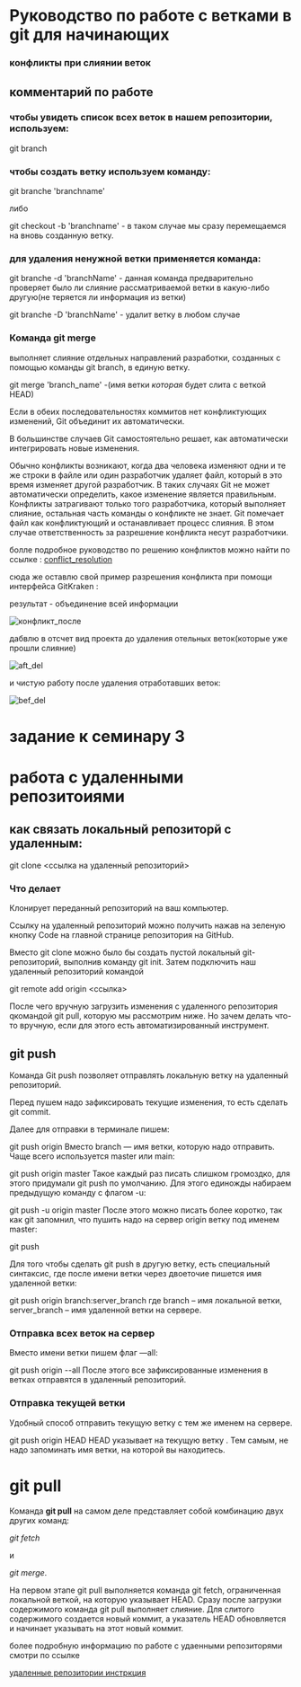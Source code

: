 
# Руководство по работе с ветками в git для начинающих
### конфликты при слиянии веток
## комментарий по работе


### чтобы увидеть список всех веток в нашем репозитории, используем: 
  
  git branch


### чтобы создать ветку используем команду:

git branche 'branchname'

либо

 git checkout -b 'branchname' -  в таком случае мы сразу перемещаемся на вновь созданную ветку.

### для удаления ненужной ветки применяется команда: 

git branche -d 'branchName' - данная команда предварительно проверяет было ли слияние рассматриваемой ветки в какую-либо другую(не теряется ли информация из ветки)

git branche -D 'branchName' - удалит ветку в любом случае


### Команда git merge 
выполняет слияние отдельных направлений разработки, созданных с помощью команды git branch, в единую ветку.

git merge 'branch_name' -(имя ветки *которая*
будет слита с веткой HEAD) 

Если в обеих последовательностях коммитов нет конфликтующих изменений, Git объединит их автоматически.

В большинстве случаев Git самостоятельно решает, как автоматически интегрировать новые изменения.

Обычно конфликты возникают, когда два человека изменяют одни и те же строки в файле или один разработчик удаляет файл, который в это время изменяет другой разработчик. В таких случаях Git не может автоматически определить, какое изменение является правильным. Конфликты затрагивают только того разработчика, который выполняет слияние, остальная часть команды о конфликте не знает. Git помечает файл как конфликтующий и останавливает процесс слияния. В этом случае ответственность за разрешение конфликта несут разработчики.

болле подробное руководство по решению конфликтов можно найти по ссылке :
[conflict_resolution](https://www.atlassian.com/ru/git/tutorials/using-branches/merge-conflicts)

сюда же оставлю свой пример разрешения конфликта при помощи интерфейса GitKraken :


результат - объединение всей информации

![конфликт_после](before.png)




дабвлю в отсчет вид проекта до удаления отельных веток(которые уже прошли слияние)

![aft_del]( result_afrer_del.png)


и чистую работу после удаления отработавших веток:

![bef_del](  res_bef_del.png)

#    задание к семинару 3
# работа с удаленными репозитоиями

## как связать локальный репозиторй с удаленным:

git clone <ссылка на удаленный репозиторий>

### Что делает
Клонирует переданный репозиторий на ваш компьютер.

Ссылку на удаленный репозиторий можно получить нажав на зеленую кнопку Code на главной странице репозитория на GitHub.

Вместо git clone можно было бы создать пустой локальный git-репозиторий, выполнив команду git init. Затем подключить наш удаленный репозиторий командой

 git remote add origin <ссылка>

 После чего вручную загрузить изменения с удаленного репозитория qкомандой git pull, которую мы рассмотрим ниже. Но зачем делать что-то вручную, если для этого есть автоматизированный инструмент.

 ## git push

 Команда Git push позволяет отправлять локальную ветку на удаленный репозиторий.

 Перед пушем надо зафиксировать текущие изменения, то есть сделать git commit.

Далее для отправки в терминале пишем:

git push origin <branch> 
Вместо branch — имя ветки, которую надо отправить. Чаще всего используется master или main: 

git push origin master 
Такое каждый раз писать слишком громоздко, для этого придумали git push по умолчанию. Для этого единожды набираем предыдущую команду с флагом -u:

git push -u origin master
После этого можно писать более коротко, так как git запомнил, что пушить надо на сервер origin ветку под именем master:

git push

Для того чтобы сделать git push в другую ветку, есть специальный синтаксис, где после имени ветки через двоеточие пишется имя удаленной ветки:


git push origin branch:server_branch
где branch – имя локальной ветки, server_branch – имя удаленной ветки на сервере.

### Отправка всех веток на сервер
Вместо имени ветки пишем  флаг —all: 

git push origin --all
После этого все зафиксированные изменения в ветках отправятся в удаленный репозиторий.

### Отправка текущей ветки
Удобный способ отправить текущую ветку с тем же именем на сервере.

git push origin HEAD 
HEAD указывает на текущую ветку . Тем самым, не надо запоминать имя ветки, на которой вы находитесь.

# git pull

Команда __git pull__ на самом деле представляет собой комбинацию двух других команд: 

*git fetch*    

и

 *git merge*. 
 
 На первом этапе git pull выполняется команда git fetch, ограниченная локальной веткой, на которую указывает HEAD. Сразу после загрузки содержимого команда git pull выполняет слияние. Для слитого содержимого создается новый коммит, а указатель HEAD обновляется и начинает указывать на этот новый коммит.

 более подробную информацию по работе с удаенными репозиторями смотри по ссылке
 
 [удаленные репозитории инстркция](https://smartiqa.ru/courses/git/lesson-6)
